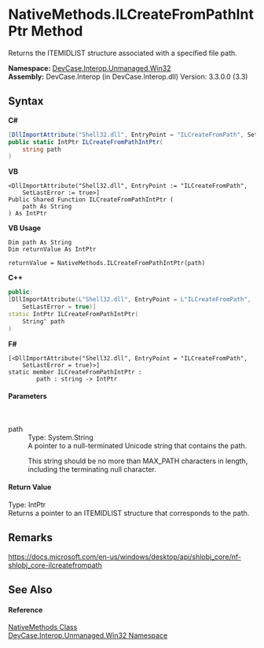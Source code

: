 # NativeMethods.ILCreateFromPathIntPtr Method 
 

Returns the ITEMIDLIST structure associated with a specified file path.

**Namespace:**&nbsp;<a href="N_DevCase_Interop_Unmanaged_Win32">DevCase.Interop.Unmanaged.Win32</a><br />**Assembly:**&nbsp;DevCase.Interop (in DevCase.Interop.dll) Version: 3.3.0.0 (3.3)

## Syntax

**C#**<br />
``` C#
[DllImportAttribute("Shell32.dll", EntryPoint = "ILCreateFromPath", SetLastError = true)]
public static IntPtr ILCreateFromPathIntPtr(
	string path
)
```

**VB**<br />
``` VB
<DllImportAttribute("Shell32.dll", EntryPoint := "ILCreateFromPath", 
	SetLastError := true>]
Public Shared Function ILCreateFromPathIntPtr ( 
	path As String
) As IntPtr
```

**VB Usage**<br />
``` VB Usage
Dim path As String
Dim returnValue As IntPtr

returnValue = NativeMethods.ILCreateFromPathIntPtr(path)
```

**C++**<br />
``` C++
public:
[DllImportAttribute(L"Shell32.dll", EntryPoint = L"ILCreateFromPath", 
	SetLastError = true)]
static IntPtr ILCreateFromPathIntPtr(
	String^ path
)
```

**F#**<br />
``` F#
[<DllImportAttribute("Shell32.dll", EntryPoint = "ILCreateFromPath", 
	SetLastError = true)>]
static member ILCreateFromPathIntPtr : 
        path : string -> IntPtr 

```


#### Parameters
&nbsp;<dl><dt>path</dt><dd>Type: System.String<br />A pointer to a null-terminated Unicode string that contains the path. 

 This string should be no more than MAX_PATH characters in length, including the terminating null character.</dd></dl>

#### Return Value
Type: IntPtr<br />Returns a pointer to an ITEMIDLIST structure that corresponds to the path.

## Remarks
<a href="https://docs.microsoft.com/en-us/windows/desktop/api/shlobj_core/nf-shlobj_core-ilcreatefrompath" target="_blank">https://docs.microsoft.com/en-us/windows/desktop/api/shlobj_core/nf-shlobj_core-ilcreatefrompath</a>

## See Also


#### Reference
<a href="T_DevCase_Interop_Unmanaged_Win32_NativeMethods">NativeMethods Class</a><br /><a href="N_DevCase_Interop_Unmanaged_Win32">DevCase.Interop.Unmanaged.Win32 Namespace</a><br />